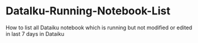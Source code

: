 # DataIku-Running-Notebook-List
How to list all Dataiku notebook which is running but not modified or edited in last 7 days in Dataiku 
